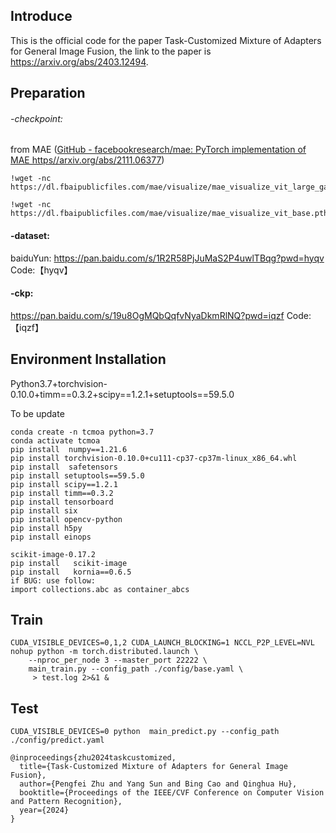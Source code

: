 ## Introduce

This is the official code for the paper Task-Customized Mixture of Adapters for General Image Fusion, the link to the paper is https://arxiv.org/abs/2403.12494.


## Preparation

###### -checkpoint:

from MAE ([GitHub - facebookresearch/mae: PyTorch implementation of MAE https//arxiv.org/abs/2111.06377](https://github.com/facebookresearch/mae))

```
!wget -nc https://dl.fbaipublicfiles.com/mae/visualize/mae_visualize_vit_large_ganloss.pth
```

```
!wget -nc https://dl.fbaipublicfiles.com/mae/visualize/mae_visualize_vit_base.pth
```

#### -dataset:
baiduYun: https://pan.baidu.com/s/1R2R58PjJuMaS2P4uwlTBqg?pwd=hyqv  Code:【hyqv】

#### -ckp:
https://pan.baidu.com/s/19u8OgMQbQqfvNyaDkmRlNQ?pwd=iqzf Code:【iqzf】

## Environment Installation

Python3.7+torchvision-0.10.0+timm==0.3.2+scipy==1.2.1+setuptools==59.5.0

To be update

```
conda create -n tcmoa python=3.7 
conda activate tcmoa
pip install  numpy==1.21.6
pip install torchvision-0.10.0+cu111-cp37-cp37m-linux_x86_64.whl 
pip install  safetensors
pip install setuptools==59.5.0 
pip install scipy==1.2.1 
pip install timm==0.3.2  
pip install tensorboard 
pip install six 
pip install opencv-python 
pip install h5py 
pip install einops 

scikit-image-0.17.2
pip install   scikit-image
pip install   kornia==0.6.5
if BUG: use follow:
import collections.abc as container_abcs
```

## Train

```
CUDA_VISIBLE_DEVICES=0,1,2 CUDA_LAUNCH_BLOCKING=1 NCCL_P2P_LEVEL=NVL nohup python -m torch.distributed.launch \
    --nproc_per_node 3 --master_port 22222 \
    main_train.py --config_path ./config/base.yaml \
     > test.log 2>&1 & 
```
## Test
```
CUDA_VISIBLE_DEVICES=0 python  main_predict.py --config_path ./config/predict.yaml 
```

```
@inproceedings{zhu2024taskcustomized,
  title={Task-Customized Mixture of Adapters for General Image Fusion},
  author={Pengfei Zhu and Yang Sun and Bing Cao and Qinghua Hu},
  booktitle={Proceedings of the IEEE/CVF Conference on Computer Vision and Pattern Recognition},
  year={2024}
}
```

